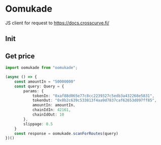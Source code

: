 # Oomukade

JS client for request to https://docs.crosscurve.fi/

## Init

## Get price

```ts
import oomukade from "oomukade";

(async () => {
    const amountIn = "50000000"
    const query: Query = {
        params: {
            tokenIn: "0xaf88d065e77c8cc2239327c5edb3a432268e5831",
            tokenOut: "0x0b2c639c533813f4aa9d7837caf62653d097ff85",
            amountIn: amountIn,
            chainIdIn: 42161,
            chainIdOut: 10
        },
        slippage: 0.5
    }
    const response = oomukade.scanForRoutes(query)
})()

```
